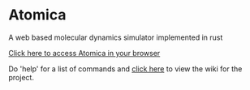 # Atomica
A web based molecular dynamics simulator implemented in rust

[Click here to access Atomica in your browser](https://bobdagithubaccount.github.io/Atomica/)

Do 'help' for a list of commands and [click here](https://github.com/BobDaGithubAccount/Atomica/wiki) to view the wiki for the project.